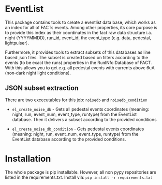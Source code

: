 # EventList
This package contains tools to create a eventlist data base, which works as an index for all of FACTs events. Among other properties, its core purpose is to provide this index as their coordinates in the fact raw data structure i.a. night (YYYYMMDD), run_id, event_id, the event_type (e.g. data, pedestal, lightpulser).   

Furthermore, it provides tools to extract subsets of this databases as line based json files. The subset is created based on filters according to the events (to be exact the runs) properties in the RunINfo Database of FACT. With this allows you to get e.g. all pedestal events with currents above 6uA (non-dark night light conditions).

## JSON subset extraction
There are two excecutables for this job: `noisedb` and `noisedb_condition`   

* `el_create_noise_db` - 
Gets all pedestal events coordinates (meaning: night, run, event_num, event_type, runtype) from the EventList database. Then it delivers a subset according to the provided conditions

* `el_create_noise_db_condition` - 
Gets pedestal events coordinates (meaning: night, run, event_num, event_type, runtype) from the EventList database according to the provided conditions.

# Installation
The whole package is pip installable. However, all non pypy repositories are listed in the requirements.txt. Install via:
```pip install -r requirements.txt```


